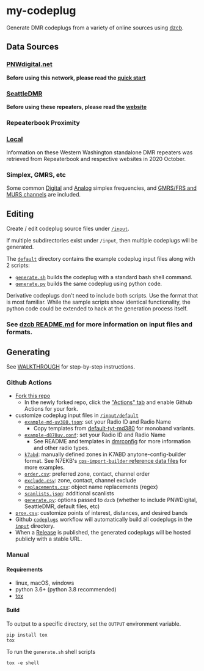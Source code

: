 # my-codeplug

Generate DMR codeplugs from a variety of online sources using
[dzcb](https://github.com/mycodeplug/dzcb).

## Data Sources

### [PNWdigital.net](http://PNWDigital.net)

**Before using this network, please read the [quick start](http://www.pnwdigital.net/quick-start.html)**

### [SeattleDMR](https://seattledmr.org/)

**Before using these repeaters, please read the [website](https://seattledmr.org)**

### Repeaterbook Proximity

### [Local](https://github.com/mycodeplug/dzcb/blob/main/src/dzcb/data/k7abd/Digital-Repeaters__Local.csv)

Information on these Western Washington standalone DMR repeaters was
retrieved from Repeaterbook and respective websites in 2020 October.

### Simplex, GMRS, etc

Some common [Digital](https://github.com/mycodeplug/dzcb/blob/main/src/dzcb/data/k7abd/Digital-Others__Simplex.csv)
and [Analog](https://github.com/mycodeplug/dzcb/blob/main/src/dzcb/data/k7abd/Analog__Simplex.csv) simplex frequencies,
and [GMRS/FRS and MURS channels](https://github.com/mycodeplug/dzcb/blob/main/src/dzcb/data/k7abd/Analog__Unlicensed.csv) are included.

## Editing

Create / edit codeplug source files under [`/input`](/input).

If multiple subdirectories exist under `/input`, then multiple
codeplugs will be generated.

The [`default`](./input/default) directory contains the example codeplug
input files along with 2 scripts:

  * [`generate.sh`](./input/default/generate.sh) builds the codeplug with a
    standard bash shell command.
  * [`generate.py`](./input/default/generate.py) builds the same codeplug
    using python code.

Derivative codeplugs don't need to include both scripts. Use the format
that is most familiar. While the sample scripts show identical functionality,
the python code could be extended to hack at the generation process itself.

### See [dzcb README.md](https://github.com/mycodeplug/dzcb#dzcb) for more information on input files and formats.

## Generating

See [WALKTHROUGH](https://github.com/mycodeplug/dzcb/blob/main/doc/WALKTHROUGH.md#example-codeplug-walkthough)
for step-by-step instructions.

### Github Actions

* [Fork this repo](../../fork)
  * In the newly forked repo, click the ["Actions" tab](../../actions) and
    enable Github Actions for your fork.
* customize codeplug input files in [`/input/default`](./input/default)
  * [`example-md-uv380.json`](./input/default/example-md-uv380.json#L189-L193):
    set your Radio ID and Radio Name
    * Copy templates from
      [default-tyt-md380](https://github.com/mycodeplug/dzcb/blob/main/codeplug/default-tyt-md380)
      for monoband variants.
  * [`example-d878uv.conf`](./input/default/example-d878uv.conf):
    set your Radio ID and Radio Name
    * See README and templates in
      [dmrconfig](https://github.com/mycodeplug/dzcb/blob/main/src/dzcb/data/dmrconfig)
      for more information and other radio types.
  * [`k7abd`](./input/default/k7abd): manually defined zones in
    K7ABD anytone-config-builder format. See N7EKB's
    [`cps-import-builder` reference data files](https://github.com/n7ekb/cps-import-builder/tree/main/reference_data_files/N7EKB_shared_files)
    for more examples.
  * [`order.csv`](./input/default/order.csv): preferred zone, contact, channel order
  * [`exclude.csv`](./input/default/exclude.csv): zone, contact, channel exclude
  * [`replacements.csv`](./input/default/replacements.csv): object name replacements (regex)
  * [`scanlists.json`](./input/default/scanlists.json): additional scanlists
  * [`generate.py`](./input/default/generate.py): options passed to `dzcb` (whether
    to include PNWDigital, SeattleDMR, default files, etc)
* [`prox.csv`](./input/default/prox.csv): customize points of
    interest, distances, and desired bands
* Github [`codeplugs`](.github/workflows/codeplugs.yml) workflow
  will automatically build all codeplugs in the [`input`](./input) directory.
* When a [Release](../../releases) is published, the generated
  codeplugs will be hosted publicly with a stable URL.

### Manual

#### Requirements

* linux, macOS, windows
* python 3.6+ (python 3.8 recommended)
* [tox](https://tox.readthedocs.io/en/latest/)

#### Build

To output to a specific directory, set the `OUTPUT` environment variable.

```
pip install tox
tox
```

To run the `generate.sh` shell scripts

```
tox -e shell
```

